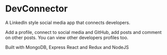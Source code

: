 # DevConnector

A LinkedIn style social media app that connects developers.

Add a profile, connect to social media and GitHub, add posts and comment on other posts. You can view other developers profiles too.

Built with MongoDB, Express React and Redux and NodeJS
